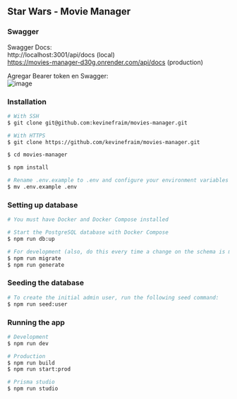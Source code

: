 ## Star Wars - Movie Manager

### Swagger
Swagger Docs:\
http://localhost:3001/api/docs (local)\
https://movies-manager-d30g.onrender.com/api/docs (production)

Agregar Bearer token en Swagger:\
![image](https://github.com/user-attachments/assets/a2a36c5c-4d47-4efd-869f-2a3eedc364ec)


### Installation

```bash
# With SSH
$ git clone git@github.com:kevinefraim/movies-manager.git

# With HTTPS
$ git clone https://github.com/kevinefraim/movies-manager.git

$ cd movies-manager

$ npm install

# Rename .env.example to .env and configure your environment variables
$ mv .env.example .env

```

### Setting up database

```bash
# You must have Docker and Docker Compose installed

# Start the PostgreSQL database with Docker Compose
$ npm run db:up

# For development (also, do this every time a change on the schema is made)
$ npm run migrate
$ npm run generate
```

### Seeding the database

```bash
# To create the initial admin user, run the following seed command:
$ npm run seed:user
```

### Running the app

```bash
# Development
$ npm run dev

# Production
$ npm run build
$ npm run start:prod

# Prisma studio
$ npm run studio
```
